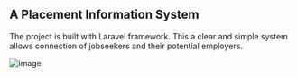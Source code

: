 ## A Placement Information System

The project is built with Laravel framework. This a clear and simple system allows connection of jobseekers and their potential employers. 

![image](https://lh3.googleusercontent.com/WBcIsbLwE949LIFBVGxAcpZuTnOpFfBcquyXi1s1Ey9AjWkOKYlvSzZSCMMaG5ZVIilOguZK1NdmSrSfStnwwdogdALFxDyNnrCUHQiJc_rDUjPpKFIsB7_zSLsFaPSyHtUc7fSsLUpuvugw8I6qfDyErzU2FZKyYDsMH6a4jVCaoQ6GFpZwpJOq2Ka8ZEtqDRlO_y-xHSNTvB1n2q5Cf_Uj5HB-n4Md-_4dXT8Xl-GsJT1hZqRsFU-0dXx6Fly5yXDiw2GcQZmodZQkopGoRx-OJfCMp99fYIP4hbIOa5EZYxXvPy2IgxfGXxJOOc5tQLqYSWZ1oh-aqHlrm2FqRd1HjG6SqquI6LQB0zKzY_T6QWMDjRlnE5AeW4FlUOTNiJN_oyXP2myIbuCRLjEAVrwdbhQIVrMr-8NaXmOc5BEh2MiIzbHzsxOs57mQyIzY0xkSpB9qNgum9UCI8lydO_KJDNTTsSR1WU0LDuiH83v9CfN07X2uVgVMVqpBY8TEdAzqxnG40QkiRJRBD-wfF4z2TgM_BF1gTzYko6pVZqp2aWBIoNcIsPXp6nAHOZ7iPn3kiGry0TnIXC7HmwgBao4TNoEpxzVV1gFX_PqJ4xdCdX37I52d=w1146-h1076-no "Logo Title Text 1")


